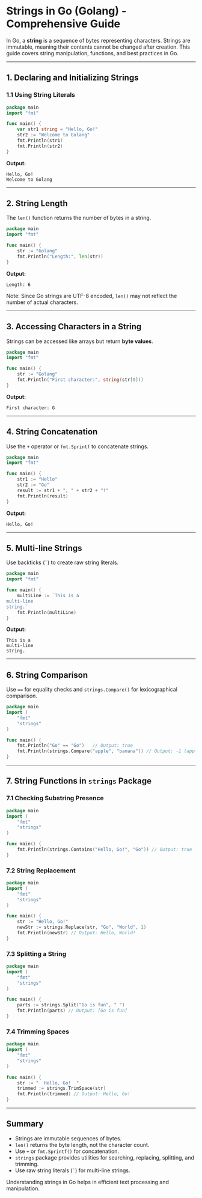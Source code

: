 # Strings in Go (Golang) - Comprehensive Guide

In Go, a **string** is a sequence of bytes representing characters. Strings are immutable, meaning their contents cannot be changed after creation. This guide covers string manipulation, functions, and best practices in Go.

---

## 1. Declaring and Initializing Strings

### 1.1 Using String Literals

```go
package main
import "fmt"

func main() {
    var str1 string = "Hello, Go!"
    str2 := "Welcome to Golang"
    fmt.Println(str1)
    fmt.Println(str2)
}
```

**Output:**
```
Hello, Go!
Welcome to Golang
```

---

## 2. String Length

The `len()` function returns the number of bytes in a string.

```go
package main
import "fmt"

func main() {
    str := "Golang"
    fmt.Println("Length:", len(str))
}
```

**Output:**
```
Length: 6
```

Note: Since Go strings are UTF-8 encoded, `len()` may not reflect the number of actual characters.

---

## 3. Accessing Characters in a String

Strings can be accessed like arrays but return **byte values**.

```go
package main
import "fmt"

func main() {
    str := "Golang"
    fmt.Println("First character:", string(str[0]))
}
```

**Output:**
```
First character: G
```

---

## 4. String Concatenation

Use the `+` operator or `fmt.Sprintf` to concatenate strings.

```go
package main
import "fmt"

func main() {
    str1 := "Hello"
    str2 := "Go"
    result := str1 + ", " + str2 + "!"
    fmt.Println(result)
}
```

**Output:**
```
Hello, Go!
```

---

## 5. Multi-line Strings

Use backticks (`` ` ``) to create raw string literals.

```go
package main
import "fmt"

func main() {
    multiLine := `This is a
multi-line
string.`
    fmt.Println(multiLine)
}
```

**Output:**
```
This is a
multi-line
string.
```

---

## 6. String Comparison

Use `==` for equality checks and `strings.Compare()` for lexicographical comparison.

```go
package main
import (
    "fmt"
    "strings"
)

func main() {
    fmt.Println("Go" == "Go")   // Output: true
    fmt.Println(strings.Compare("apple", "banana")) // Output: -1 (apple < banana)
}
```

---

## 7. String Functions in `strings` Package

### 7.1 Checking Substring Presence

```go
package main
import (
    "fmt"
    "strings"
)

func main() {
    fmt.Println(strings.Contains("Hello, Go!", "Go")) // Output: true
}
```

### 7.2 String Replacement

```go
package main
import (
    "fmt"
    "strings"
)

func main() {
    str := "Hello, Go!"
    newStr := strings.Replace(str, "Go", "World", 1)
    fmt.Println(newStr) // Output: Hello, World!
}
```

### 7.3 Splitting a String

```go
package main
import (
    "fmt"
    "strings"
)

func main() {
    parts := strings.Split("Go is fun", " ")
    fmt.Println(parts) // Output: [Go is fun]
}
```

### 7.4 Trimming Spaces

```go
package main
import (
    "fmt"
    "strings"
)

func main() {
    str := "  Hello, Go!  "
    trimmed := strings.TrimSpace(str)
    fmt.Println(trimmed) // Output: Hello, Go!
}
```

---

## Summary

- Strings are immutable sequences of bytes.
- `len()` returns the byte length, not the character count.
- Use `+` or `fmt.Sprintf()` for concatenation.
- `strings` package provides utilities for searching, replacing, splitting, and trimming.
- Use raw string literals (`` ` ``) for multi-line strings.

Understanding strings in Go helps in efficient text processing and manipulation.
